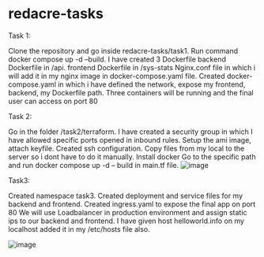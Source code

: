 # redacre-tasks

Task 1:

Clone the repository and go inside redacre-tasks/task1.
Run command docker compose up -d –build.
I have created 3 Dockerfile backend Dockerfile in /api.
frontend Dockerfile in /sys-stats
Nginx.conf file in which i will add it in my nginx image in docker-compose.yaml file.
Created docker-compose.yaml in which i have defined the network, expose my frontend, backend, my Dockerfile path.
Three containers will be running and the final user can access on port 80

Task 2:

Go in the folder /task2/terraform.
I have created a security group in which I have allowed specific ports opened in inbound rules.
 Setup the ami image, attach keyfile.
Created ssh configuration.
Copy files from my local to the server so i dont have to do it manually.
Install docker
Go to the specific path and run docker compose up -d – build in main.tf file.
![image](https://github.com/fasihamjad/redacre-tasks/assets/55648123/f72a3a88-e5fa-4622-8214-6e39a6fce7e0)


Task3:

Created namespace task3.
Created deployment and service files for my backend and frontend.
Created ingress.yaml to expose the final app on port 80
We will use Loadbalancer in production environment and assign static ips to our backend and frontend.
I have given host helloworld.info on my localhost added it in my /etc/hosts file also.

![image](https://github.com/fasihamjad/redacre-tasks/assets/55648123/210ad40f-6f7d-459c-a6cf-06371f0f9c3c)



